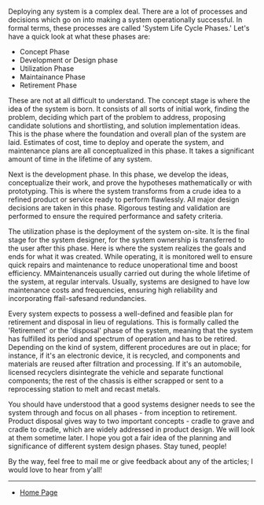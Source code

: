 Deploying any system is a complex deal. There are a lot of processes and decisions which go on into making a system operationally successful. In formal terms, these processes are called 'System Life Cycle Phases.' Let's have a quick look at what these phases are:

- Concept Phase
- Development or Design phase
- Utilization Phase
- Maintainance Phase
- Retirement Phase

These are not at all difficult to understand. The concept stage is where the idea of the system is born. It consists of all sorts of initial work, finding the problem, deciding which part of the problem to address, proposing candidate solutions and shortlisting, and solution implementation ideas. This is the phase where the foundation and overall plan of the system are laid. Estimates of cost, time to deploy and operate the system, and maintenance plans are all conceptualized in this phase. It takes a significant amount of time in the lifetime of any system.

Next is the development phase. In this phase, we develop the ideas, conceptualize their work, and prove the hypotheses mathematically or with prototyping. This is where the system transforms from a crude idea to a refined product or service ready to perform flawlessly. All major design decisions are taken in this phase. Rigorous testing and validation are performed to ensure the required performance and safety criteria.

The utilization phase is the deployment of the system on-site. It is the final stage for the system designer, for the system ownership is transferred to the user after this phase. Here is where the system realizes the goals and ends for what it was created. While operating, it is monitored well to ensure quick repairs and maintenance to reduce unoperational time and boost efficiency. MMaintenanceis usually carried out during the whole lifetime of the system, at regular intervals. Usually, systems are designed to have low maintenance costs and frequencies, ensuring high reliability and incorporating ffail-safesand redundancies.

Every system expects to possess a well-defined and feasible plan for retirement and disposal in lieu of regulations. This is formally called the 'Retirement' or the 'disposal' phase of the system, meaning that the system has fulfilled its period and spectrum of operation and has to be retired. Depending on the kind of system, different procedures are out in place; for instance, if it's an electronic device, it is recycled, and components and materials are reused after filtration and processing. If it's an automobile, licensed recyclers disintegrate the vehicle and separate functional components; the rest of the chassis is either scrapped or sent to a reprocessing station to melt and recast metals.

You should have understood that a good systems designer needs to see the system through and focus on all phases - from inception to retirement. Product disposal gives way to two important concepts - cradle to grave and cradle to cradle, which are widely addressed in product design. We will look at them sometime later.
I hope you got a fair idea of the planning and significance of different system design phases. Stay tuned, people!

By the way, feel free to mail me or give feedback about any of the articles; I would love to hear from y'all!

---
- [Home Page](https://sohamphanseiitb.github.io/th-ink-in-systems/about.html)
